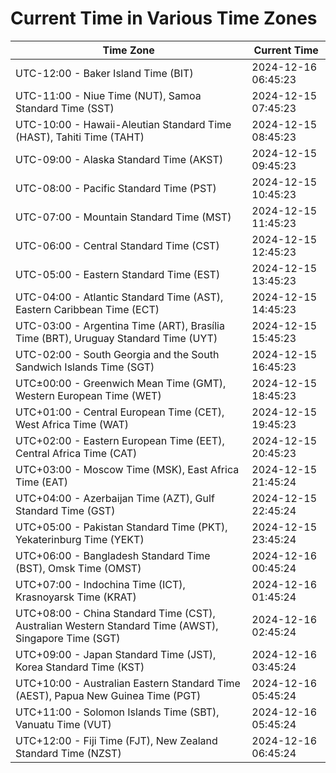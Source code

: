 # Current Time in Various Time Zones

| Time Zone | Current Time |
|-----------|--------------|
| UTC-12:00 - Baker Island Time (BIT) | 2024-12-16 06:45:23 |
| UTC-11:00 - Niue Time (NUT), Samoa Standard Time (SST) | 2024-12-15 07:45:23 |
| UTC-10:00 - Hawaii-Aleutian Standard Time (HAST), Tahiti Time (TAHT) | 2024-12-15 08:45:23 |
| UTC-09:00 - Alaska Standard Time (AKST) | 2024-12-15 09:45:23 |
| UTC-08:00 - Pacific Standard Time (PST) | 2024-12-15 10:45:23 |
| UTC-07:00 - Mountain Standard Time (MST) | 2024-12-15 11:45:23 |
| UTC-06:00 - Central Standard Time (CST) | 2024-12-15 12:45:23 |
| UTC-05:00 - Eastern Standard Time (EST) | 2024-12-15 13:45:23 |
| UTC-04:00 - Atlantic Standard Time (AST), Eastern Caribbean Time (ECT) | 2024-12-15 14:45:23 |
| UTC-03:00 - Argentina Time (ART), Brasília Time (BRT), Uruguay Standard Time (UYT) | 2024-12-15 15:45:23 |
| UTC-02:00 - South Georgia and the South Sandwich Islands Time (SGT) | 2024-12-15 16:45:23 |
| UTC±00:00 - Greenwich Mean Time (GMT), Western European Time (WET) | 2024-12-15 18:45:23 |
| UTC+01:00 - Central European Time (CET), West Africa Time (WAT) | 2024-12-15 19:45:23 |
| UTC+02:00 - Eastern European Time (EET), Central Africa Time (CAT) | 2024-12-15 20:45:23 |
| UTC+03:00 - Moscow Time (MSK), East Africa Time (EAT) | 2024-12-15 21:45:24 |
| UTC+04:00 - Azerbaijan Time (AZT), Gulf Standard Time (GST) | 2024-12-15 22:45:24 |
| UTC+05:00 - Pakistan Standard Time (PKT), Yekaterinburg Time (YEKT) | 2024-12-15 23:45:24 |
| UTC+06:00 - Bangladesh Standard Time (BST), Omsk Time (OMST) | 2024-12-16 00:45:24 |
| UTC+07:00 - Indochina Time (ICT), Krasnoyarsk Time (KRAT) | 2024-12-16 01:45:24 |
| UTC+08:00 - China Standard Time (CST), Australian Western Standard Time (AWST), Singapore Time (SGT) | 2024-12-16 02:45:24 |
| UTC+09:00 - Japan Standard Time (JST), Korea Standard Time (KST) | 2024-12-16 03:45:24 |
| UTC+10:00 - Australian Eastern Standard Time (AEST), Papua New Guinea Time (PGT) | 2024-12-16 05:45:24 |
| UTC+11:00 - Solomon Islands Time (SBT), Vanuatu Time (VUT) | 2024-12-16 05:45:24 |
| UTC+12:00 - Fiji Time (FJT), New Zealand Standard Time (NZST) | 2024-12-16 06:45:24 |
